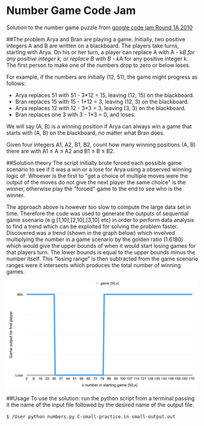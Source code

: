 # Number Game Code Jam
Solution to the number game puzzle from [google code jam Round 1A 2010](https://code.google.com/codejam/contest/544101/dashboard#s=p2)

##The problem
Arya and Bran are playing a game. Initially, two positive integers A and B are written on a blackboard. The players take turns, starting with Arya. On his or her turn, a player can replace A with A - k*B for any positive integer k, or replace B with B - k*A for any positive integer k. The first person to make one of the numbers drop to zero or below loses.

For example, if the numbers are initially (12, 51), the game might progress as follows:

- Arya replaces 51 with 51 - 3*12 = 15, leaving (12, 15) on the blackboard.
- Bran replaces 15 with 15 - 1*12 = 3, leaving (12, 3) on the blackboard.
- Arya replaces 12 with 12 - 3*3 = 3, leaving (3, 3) on the blackboard.
- Bran replaces one 3 with 3 - 1*3 = 0, and loses.

We will say (A, B) is a winning position if Arya can always win a game that starts with (A, B) on the blackboard, no matter what Bran does.

Given four integers A1, A2, B1, B2, count how many winning positions (A, B) there are with A1 ≤ A ≤ A2 and B1 ≤ B ≤ B2.

##Solution theory
The script initially brute forced each possible game scenario to see if it was a win or a lose for Arya using a observed winning logic of:
Whoever is the first to "get a choice of multiple moves were the output of the moves do not give the next player the same choice" is the winner, otherwise play the "forced" game to the end to see who is the winner.

The approach above is however too slow to compute the large data set in time. Therefore the code was used to generate the outputs of sequential game scenario (e.g [1,10],[2,10],[3,10] etc) in order to perform data analysis to find a trend which can be exploited for solving the problem faster. Discovered was a trend (shown in the graph below) which involved multiplying the number in a game scenario by the golden ratio (1.6180) which would give the upper bounds of when it would start losing games for that players turn. The lower bounds is equal to the upper bounds minus the number itself. This “losing range” is then subtracted from the game scenario ranges were it intersects which produces the total number of winning games.

![Number game data chart][chart]

[chart]: /number-game-data.png "Number game data chart"

##Usage
To use the solution: run the python script from a terminal passing it the name of the input file followed by the desired name of the output file.   

```
$ /User python numbers.py C-small-practice.in small-output.out
```
